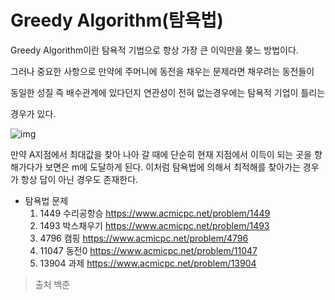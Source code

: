# Greedy Algorithm(탐욕법)

Greedy Algorithm이란 탐욕적 기법으로 항상 가장 큰 이익만을 쫒느 방법이다.

그러나 중요한 사항으로 만약에 주머니에 동전을 채우는 문제라면 채우려는 동전들이

동일한 성질 즉 배수관계에 있다던지 연관성이 전혀 없는경우에는 탐욕적 기업이 틀리는 

경우가 있다.

![img](https://blogfiles.pstatic.net/20160729_112/kks227_1469801131614AVkyB_PNG/300px-Greedy_Glouton.svg.png)

만약 A지점에서  최대값을 찾아 나아 갈 때에 단순히 현재 지점에서 이득이 되는 곳을 향해가다가 보면은 m에 도달하게 된다. 이처럼 탐욕법에 의해서 최적해를 찾아가는 경우가 항상 답이 아닌 경우도 존재한다. 



- 탐욕법 문제
  1. 1449 수리공항승   <https://www.acmicpc.net/problem/1449>
  2. 1493 박스채우기  <https://www.acmicpc.net/problem/1493>
  3. 4796 캠핑 <https://www.acmicpc.net/problem/4796>
  4. 11047 동전0   <https://www.acmicpc.net/problem/11047>
  5. 13904 과제 <https://www.acmicpc.net/problem/13904> 

> 출처 백준

